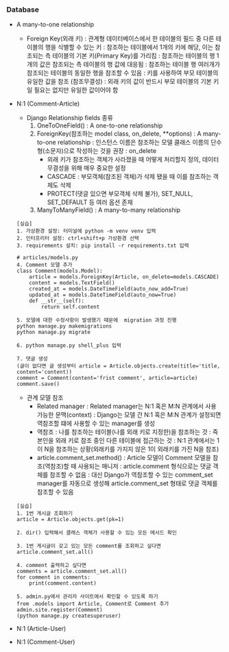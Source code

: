 ### Database
- A many-to-one relationship
    - Foreign Key(외래 키)
    : 관계형 데이터베이스에서 한 테이블의 필드 중 다른 테이블의 행을 식별할 수 있는 키
    : 참조하는 테이블에서 1개의 키에 해당, 이는 참조되는 측 테이블의 기본 키(Primary Key)를 가리킴
    : 참조하는 테이블의 행 1개의 값은 참조되는 측 테이블의 행 값에 대응됨
    : 참조하는 테이블 행 여러개가 참조되는 테이블의 동일한 행을 참조할 수 있음
    : 키를 사용하여 부모 테이블의 유일한 값을 참조 (참조무결성)
    : 외래 키의 값이 반드시 부모 테이블의 기본 키일 필요는 없지만 유일한 값이어야 함

- N:1 (Comment-Article)
    - Django Relationship fields 종류
        1. OneToOneField() : A one-to-one relationship
        2. ForeignKey(참조하는 model class, on_delete, **options) 
        : A many-to-one relationship
        : 인스턴스 이름은 참조하는 모델 클래스 이름의 단수형(소문자)으로 작성하는 것을 권장
        : on_delete 
            - 외래 키가 참조하는 객체가 사라졌을 때 어떻게 처리할지 정의, 데이터 무결성을 위해 매우 중요한 설정
            - CASCADE : 부모객체(참조된 객체)가 삭제 됐을 때 이를 참조하는 객체도 삭제
            - PROTECT(댓글 있으면 부모객체 삭제 불가), SET_NULL, SET_DEFAULT 등 여러 옵션 존재
        3. ManyToManyField() : A many-to-many relationship
    ```
    [실습]
    1. 가상환경 설정: 터미널에 python -m venv venv 입력
    2. 인터프리터 설정: ctrl+shift+p 가상환경 선택
    3. requirements 설치: pip install -r requirements.txt 입력

    # articles/models.py
    4. Comment 모델 추가
    class Comment(models.Model):
        article = models.ForeignKey(Article, on_delete=models.CASCADE)
        content = models.TextField()
        created_at = models.DateTimeField(auto_now_add=True)
        updated_at = models.DateTimeField(auto_now=True)
        def __str__(self):
            return self.content

    5. 모델에 대한 수정사항이 발생했기 때문에  migration 과정 진행
    python manage.py makemigrations
    python manage.py migrate

    6. python manage.py shell_plus 입력

    7. 댓글 생성
    (글이 없다면 글 생성부터 article = Article.objects.create(title='title, content='content))
    comment = Comment(content='frist comment', article=article)
    comment.save()

    ```
    - 관계 모델 참조
        - Related manager
        : Related manager는 N:1 혹은 M:N 관계에서 사용 가능한 문맥(context)
        : Django는 모델 간 N:1 혹은 M:N 관계가 설정되면 역참조할 떄에 사용할 수 있는 manager를 생성
        - 역참조
        : 나를 참조하는 테이블(나를 외래 키로 지정한)을 참조하는 것
        : 즉 본인을 외래 키로 참조 중인 다른 테이블에 접근하는 것
        : N:1 관계에서는 1이 N을 참조하는 상황(외래키를 가지지 않은 1이 외래키를 가진 N을 참조)
        - article.comment_set.method()
        : Article 모델이 Comment 모델을 참조(역참조)할 때 사용되는 매니저
        : article.comment 형식으로는 댓글 객체를 참조할 수 없음
        : 대신 Django가 역참조할 수 있는 comment_set manager를 자동으로 생성해 article.comment_set 형태로 댓글 객체를 참조할 수 있음
    
    ```
    [실습]
    1. 1번 게시글 조회하기
    article = Article.objects.get(pk=1)

    2. dir() 입력해서 클래스 객체가 사용할 수 있는 모든 메서드 확인

    3. 1번 게시글이 갖고 있는 모든 comment를 조회하고 싶다면
    article.comment_set.all()

    4. comment 출력하고 싶다면
    comments = article.comment_set.all()
    for comment in comments:
        print(comment.content)

    5. admin.py에서 관리자 사이트에서 확인할 수 있도록 하기
    from .models import Article, Comment로 Comment 추가
    admin.site.register(Comment)
    (python manage.py createsuperuser)
    ```
- N:1 (Article-User)
- N:1 (Comment-User)